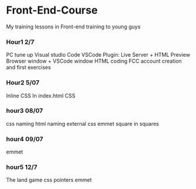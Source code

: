 # Front-End-Course
My training lessons in Front-end training to young guys


### Hour1 2/7
PC tune up
Visual studio Code
VSCode Plugin: Live Server + HTML Preview
Browser window + VSCode window
HTML coding
FCC account creation and first exercises

### Hour2  5/07
Inline CSS
In index.html CSS

### hour3 08/07
css naming
html naming
external css
emmet
square in squares

### hour4 09/07
emmet


### hour5 12/7
The land game
css pointers
emmet


